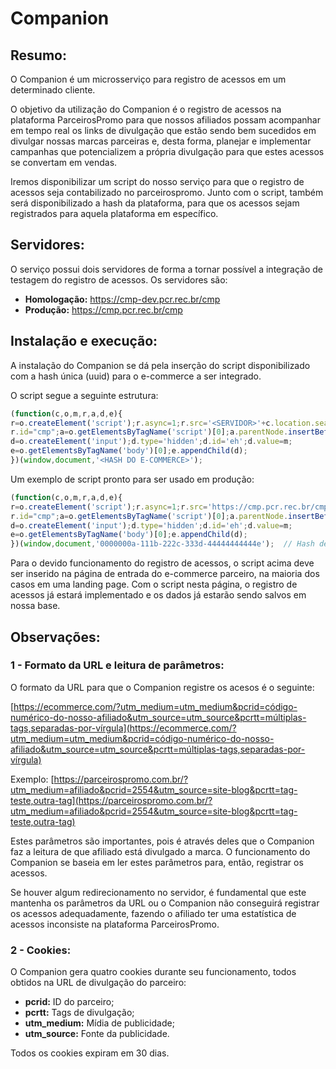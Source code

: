 # Companion

## Resumo:
O Companion é um microsserviço para registro de acessos em um determinado cliente.

O objetivo da utilização do Companion é o registro de acessos na plataforma ParceirosPromo para que nossos afiliados possam acompanhar em tempo real os links de divulgação que estão sendo bem sucedidos em divulgar nossas marcas parceiras e, desta forma, planejar e implementar campanhas que potencializem a própria divulgação para que estes acessos se convertam em vendas.

Iremos disponibilizar um script do nosso serviço para que o registro de acessos seja contabilizado no parceirospromo. Junto com o script, também será disponibilizado a hash da plataforma, para que os acessos sejam registrados para aquela plataforma em específico.

## Servidores:
O serviço possui dois servidores de forma a tornar possível a integração de testagem do registro de acessos. Os servidores são:

- **Homologação:** https://cmp-dev.pcr.rec.br/cmp
- **Produção:** https://cmp.pcr.rec.br/cmp

## Instalação e execução:
A instalação do Companion se dá pela inserção do script disponibilizado com a hash única (uuid) para o e-commerce a ser integrado.

O script segue a seguinte estrutura:

```javascript
(function(c,o,m,r,a,d,e){
r=o.createElement('script');r.async=1;r.src='<SERVIDOR>'+c.location.search;
r.id="cmp";a=o.getElementsByTagName('script')[0];a.parentNode.insertBefore(r,a);
d=o.createElement('input');d.type='hidden';d.id='eh';d.value=m;
e=o.getElementsByTagName('body')[0];e.appendChild(d);
})(window,document,'<HASH DO E-COMMERCE>');
```

Um exemplo de script pronto para ser usado em produção:

```javascript
(function(c,o,m,r,a,d,e){
r=o.createElement('script');r.async=1;r.src='https://cmp.pcr.rec.br/cmp'+c.location.search;  // Servidor de produção
r.id="cmp";a=o.getElementsByTagName('script')[0];a.parentNode.insertBefore(r,a);
d=o.createElement('input');d.type='hidden';d.id='eh';d.value=m;
e=o.getElementsByTagName('body')[0];e.appendChild(d);
})(window,document,'0000000a-111b-222c-333d-44444444444e');  // Hash de e-commerce no formato adequado
```

Para o devido funcionamento do registro de acessos, o script acima deve ser inserido na página de entrada do e-commerce parceiro, na maioria dos casos em uma landing page. Com o script nesta página, o registro de acessos já estará implementado e os dados já estarão sendo salvos em nossa base.

## Observações:

### 1 - Formato da URL e leitura de parâmetros:
O formato da URL para que o Companion registre os acesos é o seguinte:

[https://ecommerce.com/?utm_medium=utm_medium&pcrid=código-numérico-do-nosso-afiliado&utm_source=utm_source&pcrtt=múltiplas-tags,separadas-por-vírgula](https://ecommerce.com/?utm_medium=utm_medium&pcrid=código-numérico-do-nosso-afiliado&utm_source=utm_source&pcrtt=múltiplas-tags,separadas-por-vírgula)

Exemplo:
[https://parceirospromo.com.br/?utm_medium=afiliado&pcrid=2554&utm_source=site-blog&pcrtt=tag-teste,outra-tag](https://parceirospromo.com.br/?utm_medium=afiliado&pcrid=2554&utm_source=site-blog&pcrtt=tag-teste,outra-tag)

Estes parâmetros são importantes, pois é através deles que o Companion faz a leitura de que afiliado está divulgado a marca. O funcionamento do Companion se baseia em ler estes parâmetros para, então, registrar os acessos.

Se houver algum redirecionamento no servidor, é fundamental que este mantenha os parâmetros da URL ou o Companion não conseguirá registrar os acessos adequadamente, fazendo o afiliado ter uma estatística de acessos inconsiste na plataforma ParceirosPromo.

### 2 - Cookies:
O Companion gera quatro cookies durante seu funcionamento, todos obtidos na URL de divulgação do parceiro:

- **pcrid:** ID do parceiro;
- **pcrtt:** Tags de divulgação;
- **utm_medium:** Mídia de publicidade;
- **utm_source:** Fonte da publicidade.

Todos os cookies expiram em 30 dias.
